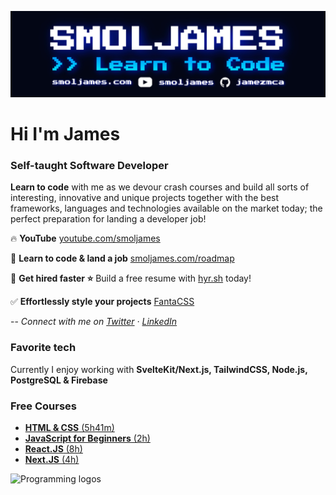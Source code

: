 [![banner](https://github.com/jamezmca/jamezmca/blob/main/banner%20small.jpg?raw=true)](https://www.smoljames.com)

# Hi I'm James
### Self-taught Software Developer

**Learn to code** with me as we devour crash courses and build all sorts of interesting, innovative and unique projects together with the best frameworks, languages and technologies available on the market today; the perfect preparation for landing a developer job!

🔥 **YouTube** [youtube.com/smoljames](https://www.youtube.com/smoljames)

🐝 **Learn to code & land a job** [smoljames.com/roadmap](http://www.smoljames.com/roadmap)

🌿 **Get hired faster ⭐️** Build a free resume with [hyr.sh](https://www.hyr.sh) today! 

✅ **Effortlessly style your projects** [FantaCSS](https://www.fantacss.smoljames.com)

-- *Connect with me on [Twitter](https://twitter.com/_Smoljames) · [LinkedIn](https://www.linkedin.com/in/jamezmcarthur/)*

### Favorite tech

Currently I enjoy working with **SvelteKit/Next.js, TailwindCSS, Node.js, PostgreSQL & Firebase**

### Free Courses

* [**HTML & CSS** (5h41m)](https://youtu.be/Eb3lOiukwAQ)
* [**JavaScript for Beginners** (2h)](https://youtu.be/-ihpNX0EODc)
* [**React.JS** (8h)](https://youtu.be/iKpkVKubvKk)
* [**Next.JS** (4h)](https://youtu.be/lkjrUW8fI40)

![Programming logos](https://raw.githubusercontent.com/jamezmca/learn-to-code/main/assets/logos.png)





